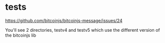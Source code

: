 # tests 

https://github.com/bitcoinjs/bitcoinjs-message/issues/24

You'll see 2 directories, testv4 and testv5 which use the different version of the bitcoinjs lib
